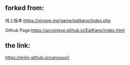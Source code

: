 ## forked from:

线上版本:https://xingye.me/game/eatkano/index.php

Github Page:https://arcxingye.github.io/EatKano/index.html

## the link:

https://eriiin.github.io/vanyouxi/


